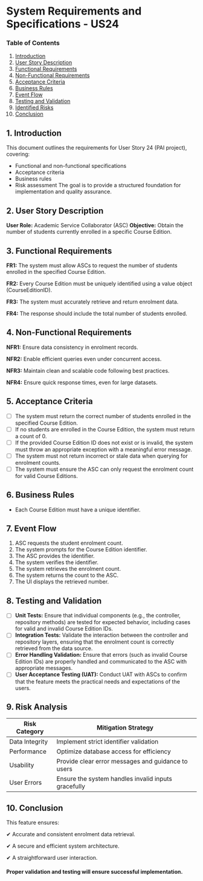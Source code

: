 # System Requirements and Specifications - US24 #

### Table of Contents

1. [Introduction](#1-introduction)
2. [User Story Description](#2-user-story-description)
3. [Functional Requirements](#3-functional-requirements)
4. [Non-Functional Requirements](#4-non-functional-requirements)
5. [Acceptance Criteria](#5-acceptance-criteria)
6. [Business Rules](#6-business-rules)
7. [Event Flow](#7-event-flow)
8. [Testing and Validation](#8-testing-and-validation)
9. [Identified Risks](#9-risk-analysis)
10. [Conclusion](#10-conclusion)

## 1. Introduction
This document outlines the requirements for User Story 24 (PAI project), covering:
- Functional and non-functional specifications
- Acceptance criteria
- Business rules
- Risk assessment
  The goal is to provide a structured foundation for implementation and quality assurance.

## 2. User Story Description
**User Role:** Academic Service Collaborator (ASC) 
**Objective:** Obtain the number of students currently enrolled in a specific Course Edition.

## 3. Functional Requirements
**FR1:** The system must allow ASCs to request the number of students enrolled in the specified Course Edition. 

**FR2:** Every Course Edition must be uniquely identified using a value object (CourseEditionID).

**FR3:** The system must accurately retrieve and return enrolment data.  

**FR4:** The response should include the total number of students enrolled.

## 4. Non-Functional Requirements
**NFR1:** Ensure data consistency in enrolment records.  

**NFR2:** Enable efficient queries even under concurrent access.  

**NFR3:** Maintain clean and scalable code following best practices. 

**NFR4:** Ensure quick response times, even for large datasets.

## 5. Acceptance Criteria
- [ ] The system must return the correct number of students enrolled in the specified Course Edition.
- [ ] If no students are enrolled in the Course Edition, the system must return a count of 0.
- [ ] If the provided Course Edition ID does not exist or is invalid, the system must throw an appropriate exception with a meaningful error message.
- [ ] The system must not return incorrect or stale data when querying for enrolment counts.
- [ ] The system must ensure the ASC can only request the enrolment count for valid Course Editions.

## 6. Business Rules
- Each Course Edition must have a unique identifier.

## 7. Event Flow
1. ASC requests the student enrolment count.
2. The system prompts for the Course Edition identifier.
3. The ASC provides the identifier.
4. The system verifies the identifier.
5. The system retrieves the enrolment count.
6. The system returns the count to the ASC.
7. The UI displays the retrieved number.

## 8. Testing and Validation
- [ ] **Unit Tests:** Ensure that individual components (e.g., the controller, repository methods) are tested for expected behavior, including cases for valid and invalid Course Edition IDs.
- [ ] **Integration Tests:** Validate the interaction between the controller and repository layers, ensuring that the enrolment count is correctly retrieved from the data source.
- [ ] **Error Handling Validation:** Ensure that errors (such as invalid Course Edition IDs) are properly handled and communicated to the ASC with appropriate messages.
- [ ] **User Acceptance Testing (UAT):** Conduct UAT with ASCs to confirm that the feature meets the practical needs and expectations of the users.

## 9. Risk Analysis
| Risk Category  | Mitigation Strategy                     |  
|---------------|-----------------------------------------|  
| Data Integrity | Implement strict identifier validation  |  
| Performance    | Optimize database access for efficiency |  
| Usability   | Provide clear error messages and guidance to users    |  
| User Errors  | Ensure the system handles invalid inputs gracefully |  


## 10. Conclusion
This feature ensures:

✔ Accurate and consistent enrolment data retrieval.

✔ A secure and efficient system architecture.

✔ A straightforward user interaction.

#### Proper validation and testing will ensure successful implementation.